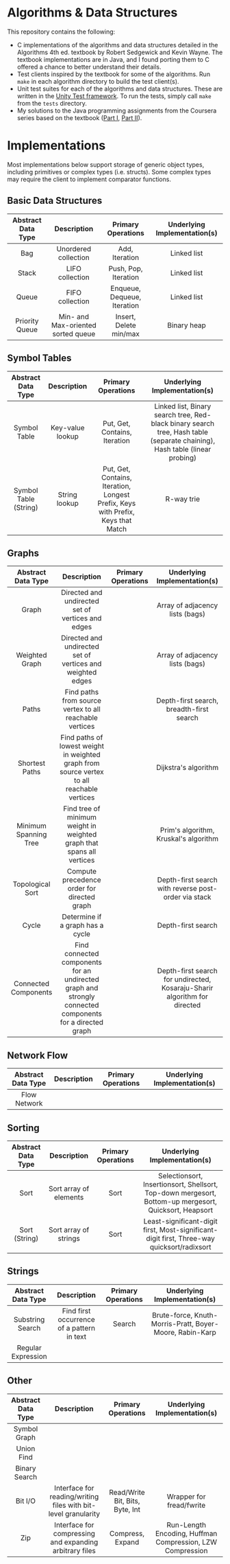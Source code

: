 # Algorithms & Data Structures

This repository contains the following:
- C implementations of the algorithms and data structures detailed in the Algorithms 4th ed. textbook by Robert Sedgewick and Kevin Wayne. The textbook implementations are in Java, and I found porting them to C offered a chance to better understand their details.
- Test clients inspired by the textbook for some of the algorithms. Run `make` in each algorithm directory to build the test client(s).
- Unit test suites for each of the algorithms and data structures. These are written in the [Unity Test framework](https://github.com/ThrowTheSwitch/Unity). To run the tests, simply call `make` from the `tests` directory.
- My solutions to the Java programming assignments from the Coursera series based on the textbook ([Part I](https://www.coursera.org/learn/algorithms-part1), [Part II](https://www.coursera.org/learn/algorithms-part2)).

# Implementations
Most implementations below support storage of generic object types, including primitives or complex types (i.e. structs). Some complex types may require the client to implement comparator functions.

## Basic Data Structures

| Abstract Data Type | Description | Primary Operations | Underlying Implementation(s) |
| :------: | :------: | :------: | :------: |
| Bag | Unordered collection | Add, Iteration | Linked list |
| Stack | LIFO collection | Push, Pop, Iteration | Linked list |
| Queue | FIFO collection | Enqueue, Dequeue, Iteration | Linked list |
| Priority Queue | Min- and Max-oriented sorted queue | Insert, Delete min/max | Binary heap |

## Symbol Tables
| Abstract Data Type | Description | Primary Operations | Underlying Implementation(s) |
| :------: | :------: | :------: | :------: |
| Symbol Table | Key-value lookup | Put, Get, Contains, Iteration | Linked list, Binary search tree, Red-black binary search tree, Hash table (separate chaining), Hash table (linear probing) |
| Symbol Table (String) | String lookup | Put, Get, Contains, Iteration, Longest Prefix, Keys with Prefix, Keys that Match | R-way trie |

## Graphs
| Abstract Data Type | Description | Primary Operations | Underlying Implementation(s) |
| :------: | :------: | :------: | :------: |
| Graph | Directed and undirected set of vertices and edges | | Array of adjacency lists (bags) |
| Weighted Graph | Directed and undirected set of vertices and weighted edges | | Array of adjacency lists (bags) |
| Paths | Find paths from source vertex to all reachable vertices | | Depth-first search, breadth-first search |
| Shortest Paths | Find paths of lowest weight in weighted graph from source vertex to all reachable vertices | | Dijkstra's algorithm
| Minimum Spanning Tree | Find tree of minimum weight in weighted graph that spans all vertices |  | Prim's algorithm, Kruskal's algorithm |
| Topological Sort | Compute precedence order for directed graph | | Depth-first search with reverse post-order via stack |
| Cycle | Determine if a graph has a cycle | | Depth-first search
| Connected Components | Find connected components for an undirected graph and strongly connected components for a directed graph | | Depth-first search for undirected, Kosaraju-Sharir algorithm for directed |

## Network Flow
| Abstract Data Type | Description | Primary Operations | Underlying Implementation(s) |
| :------: | :------: | :------: | :------: |
| Flow Network | 

## Sorting
| Abstract Data Type | Description | Primary Operations | Underlying Implementation(s) |
| :------: | :------: | :------: | :------: |
| Sort | Sort array of elements | Sort | Selectionsort, Insertionsort, Shellsort, Top-down mergesort, Bottom-up mergesort, Quicksort, Heapsort |
| Sort (String) | Sort array of strings | Sort | Least-significant-digit first, Most-significant-digit first, Three-way quicksort/radixsort |

## Strings
| Abstract Data Type | Description | Primary Operations | Underlying Implementation(s) |
| :------: | :------: | :------: | :------: |
| Substring Search | Find first occurrence of a pattern in text | Search | Brute-force, Knuth-Morris-Pratt, Boyer-Moore, Rabin-Karp |
| Regular Expression |

## Other
| Abstract Data Type | Description | Primary Operations | Underlying Implementation(s) |
| :------: | :------: | :------: | :------: |
| Symbol Graph | 
| Union Find | 
| Binary Search | 
| Bit I/O | Interface for reading/writing files with bit-level granularity | Read/Write Bit, Bits, Byte, Int | Wrapper for fread/fwrite | 
| Zip | Interface for compressing and expanding arbitrary files | Compress, Expand | Run-Length Encoding, Huffman Compression, LZW Compression |